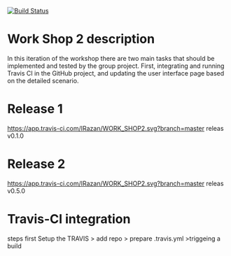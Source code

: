 [![Build Status](https://app.travis-ci.com/Node3009/WORK_SHOP2.svg?branch=master)](https://app.travis-ci.com/Node3009/WORK_SHOP2)
# Work Shop 2 description
In this iteration of the workshop there are two main tasks that should be implemented and tested by the
group project. First, integrating and running Travis CI in the GitHub project, and updating the
user interface page based on the detailed scenario.

# Release 1
https://app.travis-ci.com/IRazan/WORK_SHOP2.svg?branch=master  releas v0.1.0


# Release 2
https://app.travis-ci.com/IRazan/WORK_SHOP2.svg?branch=master  releas v0.5.0



# Travis-CI integration 
steps first Setup the TRAVIS > add repo > prepare .travis.yml >triggeing a build

